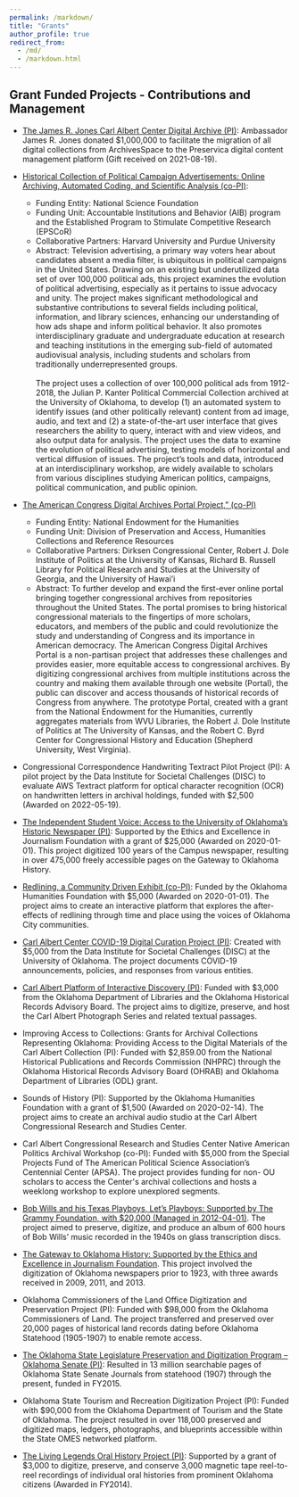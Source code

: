 ```yaml
---
permalink: /markdown/
title: "Grants"
author_profile: true
redirect_from: 
  - /md/
  - /markdown.html
---
```


## Grant Funded Projects - Contributions and Management

* [The James R. Jones Carl Albert Center Digital Archive (PI)](https://oucac.access.preservica.com/): Ambassador James R. Jones donated $1,000,000 to facilitate the migration of all digital collections from ArchivesSpace to the Preservica digital content management platform (Gift received on 2021-08-19).
* [Historical Collection of Political Campaign Advertisements: Online Archiving, Automated Coding, and Scientific Analysis (co-PI)](https://s-lib024.lib.uiowa.edu/campaignvids/index.html):
    * Funding Entity: National Science Foundation
    * Funding Unit: Accountable Institutions and Behavior (AIB) program and the Established Program to Stimulate Competitive Research (EPSCoR)
    * Collaborative Partners: Harvard University and Purdue University
    * Abstract: Television advertising, a primary way voters hear about candidates absent a media filter, is ubiquitous in political campaigns in the United States. Drawing on an existing but underutilized data set of over 100,000 political ads, this project examines the evolution of political advertising, especially as it pertains to issue advocacy and unity.  The project makes significant methodological and substantive contributions to several fields including political, information, and library sciences, enhancing our understanding of how ads shape and inform political behavior.  It also promotes interdisciplinary graduate and undergraduate education at research and teaching institutions in the emerging sub-field of automated audiovisual analysis, including students and scholars from traditionally underrepresented groups.<br/><br/>The project uses a collection of over 100,000 political ads from 1912-2018, the Julian P. Kanter Political Commercial Collection archived at the University of Oklahoma, to develop (1) an automated system to identify issues (and other politically relevant) content from ad image, audio, and text and (2) a state-of-the-art user interface that gives researchers the ability to query, interact with and view videos, and also output data for analysis.  The project uses the data to examine the evolution of political advertising, testing models of horizontal and vertical diffusion of issues.  The project’s tools and data, introduced at an interdisciplinary workshop, are widely available to scholars from various disciplines studying American politics, campaigns, political communication, and public opinion.

* [The American Congress Digital Archives Portal Project,” (co-PI)](https://congressarchives.org/) 
    * Funding Entity: National Endowment for the Humanities
    * Funding Unit: Division of Preservation and Access, Humanities Collections and Reference Resources
    * Collaborative Partners: Dirksen Congressional Center, Robert J. Dole Institute of Politics at the University of Kansas, Richard B. Russell Library for Political Research and Studies at the University of Georgia, and the University of Hawai’i
    * Abstract: To further develop and expand the first-ever online portal bringing together congressional archives from repositories throughout the United States. The portal promises to bring historical congressional materials to the fingertips of more scholars, educators, and members of the public and could revolutionize the study and understanding of Congress and its importance in American democracy. The American Congress Digital Archives Portal is a non-partisan project that addresses these challenges and provides easier, more equitable access to congressional archives. By digitizing congressional archives from multiple institutions across the country and making them available through one website (Portal), the public can discover and access thousands of historical records of Congress from anywhere. The prototype Portal, created with a grant from the National Endowment for the Humanities, currently aggregates materials from WVU Libraries, the Robert J. Dole Institute of Politics at The University of Kansas, and the Robert C. Byrd Center for Congressional History and Education (Shepherd University, West Virginia).
  
* Congressional Correspondence Handwriting Textract Pilot Project (PI): A pilot project by the Data Institute for Societal Challenges (DISC) to evaluate AWS Textract platform for optical character recognition (OCR) on handwritten letters in archival holdings, funded with $2,500 (Awarded on 2022-05-19).
* [The Independent Student Voice: Access to the University of Oklahoma’s Historic Newspaper (PI)](https://gateway.okhistory.org/explore/collections/OUSN/): Supported by the Ethics and Excellence in Journalism Foundation with a grant of $25,000 (Awarded on 2020-01-01). This project digitized 100 years of the Campus newspaper, resulting in over 475,000 freely accessible pages on the Gateway to Oklahoma History.
* [Redlining, a Community Driven Exhibit (co-PI)](https://cacredlining.omeka.net/): Funded by the Oklahoma Humanities Foundation with $5,000 (Awarded on 2020-01-01). The project aims to create an interactive platform that explores the after-effects of redlining through time and place using the voices of Oklahoma City communities.
* [Carl Albert Center COVID-19 Digital Curation Project (PI)](https://caccovid19.omeka.net/): Created with $5,000 from the Data Institute for Societal Challenges (DISC) at the University of Oklahoma. The project documents COVID-19 announcements, policies, and responses from various entities.
* [Carl Albert Platform of Interactive Discovery (PI)](https://cacdiscovery.omeka.net/): Funded with $3,000 from the Oklahoma Department of Libraries and the Oklahoma Historical Records Advisory Board. The project aims to digitize, preserve, and host the Carl Albert Photograph Series and related textual passages.
* Improving Access to Collections: Grants for Archival Collections Representing Oklahoma: Providing Access to the Digital Materials of the Carl Albert Collection (PI): Funded with $2,859.00 from the National Historical Publications and Records Commission (NHPRC) through the Oklahoma Historical Records Advisory Board (OHRAB) and Oklahoma Department of Libraries (ODL) grant.
* Sounds of History (PI): Supported by the Oklahoma Humanities Foundation with a grant of $1,500 (Awarded on 2020-02-14). The project aims to create an archival audio studio at the Carl Albert Congressional Research and Studies Center.
* Carl Albert Congressional Research and Studies Center Native American Politics Archival Workshop (co-PI): Funded with $5,000 from the Special Projects Fund of The American Political Science Association’s Centennial Center (APSA). The project provides funding for non- OU scholars to access the Center's archival collections and hosts a weeklong workshop to explore unexplored segments.
* [Bob Wills and his Texas Playboys, Let’s Playboys: Supported by The Grammy Foundation, with $20,000 (Managed in 2012-04-01)](https://www.oklahoman.com/story/entertainment/music/2015/05/26/oklahoma-historical-society-releases-bob-wills-record/60744203007/). The project aimed to preserve, digitize, and produce an album of 600 hours of Bob Wills’ music recorded in the 1940s on glass transcription discs.
* [The Gateway to Oklahoma History: Supported by the Ethics and Excellence in Journalism Foundation](https://gateway.okhistory.org/). This project involved the digitization of Oklahoma newspapers prior to 1923, with three awards received in 2009, 2011, and 2013.
* Oklahoma Commissioners of the Land Office Digitization and Preservation Project (PI): Funded with $98,000 from the Oklahoma Commissioners of Land. The project transferred and preserved over 20,000 pages of historical land records dating before Oklahoma Statehood (1905-1907) to enable remote access.
* [The Oklahoma State Legislature Preservation and Digitization Program – Oklahoma Senate (PI)](https://oksenate.gov/calendar/journals): Resulted in 13 million searchable pages of Oklahoma State Senate Journals from statehood (1907) through the present, funded in FY2015.
* Oklahoma State Tourism and Recreation Digitization Project (PI): Funded with $90,000 from the Oklahoma Department of Tourism and the State of Oklahoma. The project resulted in over 118,000 preserved and digitized maps, ledgers, photographs, and blueprints accessible within the State OMES networked platform.
* [The Living Legends Oral History Project (PI)](https://www.youtube.com/@OHSAudioArchives): Supported by a grant of $3,000 to digitize, preserve, and conserve 3,000 magnetic tape reel-to-reel recordings of individual oral histories from prominent Oklahoma citizens (Awarded in FY2014).

